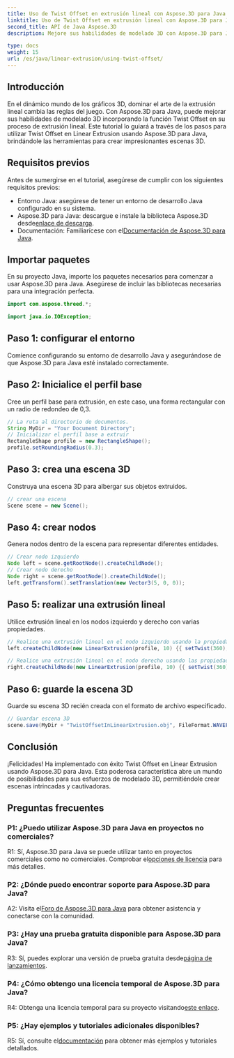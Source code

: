 ```yaml
---
title: Uso de Twist Offset en extrusión lineal con Aspose.3D para Java
linktitle: Uso de Twist Offset en extrusión lineal con Aspose.3D para Java
second_title: API de Java Aspose.3D
description: Mejore sus habilidades de modelado 3D con Aspose.3D para Java. Aprenda a utilizar Twist Offset en extrusión lineal en este completo tutorial.

type: docs
weight: 15
url: /es/java/linear-extrusion/using-twist-offset/
---
```

## Introducción

En el dinámico mundo de los gráficos 3D, dominar el arte de la extrusión lineal cambia las reglas del juego. Con Aspose.3D para Java, puede mejorar sus habilidades de modelado 3D incorporando la función Twist Offset en su proceso de extrusión lineal. Este tutorial lo guiará a través de los pasos para utilizar Twist Offset en Linear Extrusion usando Aspose.3D para Java, brindándole las herramientas para crear impresionantes escenas 3D.

## Requisitos previos

Antes de sumergirse en el tutorial, asegúrese de cumplir con los siguientes requisitos previos:

- Entorno Java: asegúrese de tener un entorno de desarrollo Java configurado en su sistema.
-  Aspose.3D para Java: descargue e instale la biblioteca Aspose.3D desde[enlace de descarga](https://releases.aspose.com/3d/java/).
-  Documentación: Familiarícese con el[Documentación de Aspose.3D para Java](https://reference.aspose.com/3d/java/).

## Importar paquetes

En su proyecto Java, importe los paquetes necesarios para comenzar a usar Aspose.3D para Java. Asegúrese de incluir las bibliotecas necesarias para una integración perfecta.

```java
import com.aspose.threed.*;

import java.io.IOException;
```

## Paso 1: configurar el entorno

Comience configurando su entorno de desarrollo Java y asegurándose de que Aspose.3D para Java esté instalado correctamente.

## Paso 2: Inicialice el perfil base

Cree un perfil base para extrusión, en este caso, una forma rectangular con un radio de redondeo de 0,3.

```java
// La ruta al directorio de documentos.
String MyDir = "Your Document Directory";
// Inicializar el perfil base a extruir
RectangleShape profile = new RectangleShape();
profile.setRoundingRadius(0.3);
```

## Paso 3: crea una escena 3D

Construya una escena 3D para albergar sus objetos extruidos.

```java
// crear una escena
Scene scene = new Scene();
```

## Paso 4: crear nodos

Genera nodos dentro de la escena para representar diferentes entidades.

```java
// Crear nodo izquierdo
Node left = scene.getRootNode().createChildNode();
// Crear nodo derecho
Node right = scene.getRootNode().createChildNode();
left.getTransform().setTranslation(new Vector3(5, 0, 0));
```

## Paso 5: realizar una extrusión lineal

Utilice extrusión lineal en los nodos izquierdo y derecho con varias propiedades.

```java
// Realice una extrusión lineal en el nodo izquierdo usando la propiedad de giro y cortes
left.createChildNode(new LinearExtrusion(profile, 10) {{ setTwist(360); setSlices(100); }});

// Realice una extrusión lineal en el nodo derecho usando las propiedades de giro, desplazamiento de giro y cortes
right.createChildNode(new LinearExtrusion(profile, 10) {{ setTwist(360); setSlices(100); setTwistOffset(new Vector3(3, 0, 0)); }});
```

## Paso 6: guarde la escena 3D

Guarde su escena 3D recién creada con el formato de archivo especificado.

```java
// Guardar escena 3D
scene.save(MyDir + "TwistOffsetInLinearExtrusion.obj", FileFormat.WAVEFRONTOBJ);
```

## Conclusión

¡Felicidades! Ha implementado con éxito Twist Offset en Linear Extrusion usando Aspose.3D para Java. Esta poderosa característica abre un mundo de posibilidades para sus esfuerzos de modelado 3D, permitiéndole crear escenas intrincadas y cautivadoras.

## Preguntas frecuentes

### P1: ¿Puedo utilizar Aspose.3D para Java en proyectos no comerciales?

 R1: Sí, Aspose.3D para Java se puede utilizar tanto en proyectos comerciales como no comerciales. Comprobar el[opciones de licencia](https://purchase.aspose.com/buy) para más detalles.

### P2: ¿Dónde puedo encontrar soporte para Aspose.3D para Java?

 A2: Visita el[Foro de Aspose.3D para Java](https://forum.aspose.com/c/3d/18) para obtener asistencia y conectarse con la comunidad.

### P3: ¿Hay una prueba gratuita disponible para Aspose.3D para Java?

 R3: Sí, puedes explorar una versión de prueba gratuita desde[página de lanzamientos](https://releases.aspose.com/).

### P4: ¿Cómo obtengo una licencia temporal de Aspose.3D para Java?

 R4: Obtenga una licencia temporal para su proyecto visitando[este enlace](https://purchase.aspose.com/temporary-license/).

### P5: ¿Hay ejemplos y tutoriales adicionales disponibles?

 R5: Sí, consulte el[documentación](https://reference.aspose.com/3d/java/) para obtener más ejemplos y tutoriales detallados.